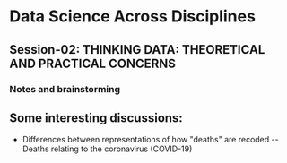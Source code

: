 # Data Science Across Disciplines

## Session-02: THINKING DATA: THEORETICAL AND PRACTICAL CONCERNS

### Notes and brainstorming

## Some interesting discussions:

- Differences between representations of how "deaths" are recoded -- Deaths relating to the coronavirus (COVID-19)